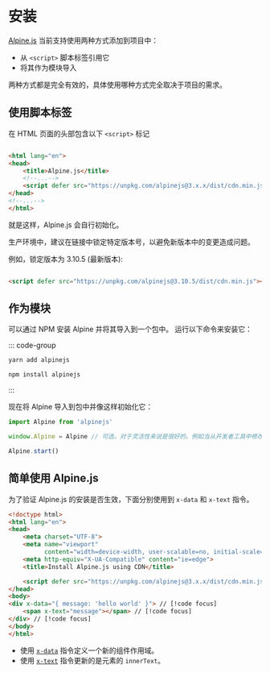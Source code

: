 # 安装

[Alpine.js](https://alpinejs.dev/) 当前支持使用两种方式添加到项目中：

- 从 `<script>` 脚本标签引用它
- 将其作为模块导入

两种方式都是完全有效的，具体使用哪种方式完全取决于项目的需求。

## 使用脚本标签

在 HTML 页面的头部包含以下 `<script>` 标记

```html

<html lang="en">
<head>
    <title>Alpine.js</title>
    <!--...-->
    <script defer src="https://unpkg.com/alpinejs@3.x.x/dist/cdn.min.js"></script> // [!code focus]
</head>
<!--...-->
</html>
```

就是这样，Alpine.js 会自行初始化。

生产环境中，建议在链接中锁定特定版本号，以避免新版本中的变更造成问题。

例如，锁定版本为 3.10.5 (最新版本):

```html

<script defer src="https://unpkg.com/alpinejs@3.10.5/dist/cdn.min.js"></script>
```

## 作为模块

可以通过 NPM 安装 Alpine 并将其导入到一个包中。 运行以下命令来安装它：

::: code-group

```bash [yarn]
yarn add alpinejs
```

```bash [npm]
npm install alpinejs
```

:::

现在将 Alpine 导入到包中并像这样初始化它：

```js
import Alpine from 'alpinejs'

window.Alpine = Alpine // 可选，对于灵活性来说是很好的。例如当从开发者工具中修改 Alpine

Alpine.start()
```

## 简单使用 Alpine.js

为了验证 Alpine.js 的安装是否生效，下面分别使用到 `x-data` 和 `x-text` 指令。

```html
<!doctype html>
<html lang="en">
<head>
    <meta charset="UTF-8">
    <meta name="viewport"
          content="width=device-width, user-scalable=no, initial-scale=1.0, maximum-scale=1.0, minimum-scale=1.0">
    <meta http-equiv="X-UA-Compatible" content="ie=edge">
    <title>Install Alpine.js using CDN</title>

    <script defer src="https://unpkg.com/alpinejs@3.x.x/dist/cdn.min.js"></script>
</head>
<body>
<div x-data="{ message: 'hello world' }"> // [!code focus]
    <span x-text="message"></span> // [!code focus]
</div> // [!code focus]
</body>
</html>
```

- 使用 [`x-data`](directives/x-data.md) 指令定义一个新的组件作用域。
- 使用 [`x-text`](directives/x-text.md) 指令更新的是元素的 `innerText`。